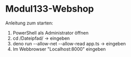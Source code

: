 # Modul133-Webshop

Anleitung zum starten:
  1. PowerShell als Administrator öffnen
  2. cd /Dateipfad/ -> eingeben
  3. deno run --allow-net --allow-read app.ts -> eingeben
  4. Im Webbrowser "Localhost:8000" eingeben
